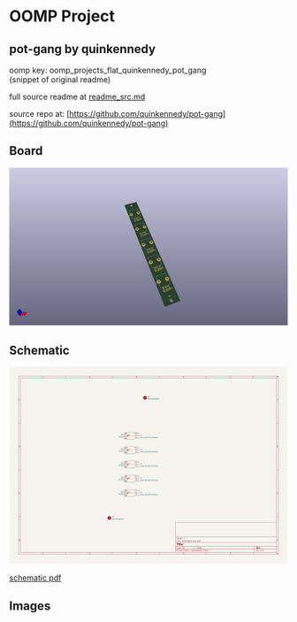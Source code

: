 # OOMP Project  
## pot-gang  by quinkennedy  
  
oomp key: oomp_projects_flat_quinkennedy_pot_gang  
(snippet of original readme)  
  
  
  full source readme at [readme_src.md](readme_src.md)  
  
source repo at: [https://github.com/quinkennedy/pot-gang](https://github.com/quinkennedy/pot-gang)  
## Board  
  
[![working_3d.png](working_3d_600.png)](working_3d.png)  
## Schematic  
  
[![working_schematic.png](working_schematic_600.png)](working_schematic.png)  
  
[schematic pdf](working_schematic.pdf)  
## Images  
